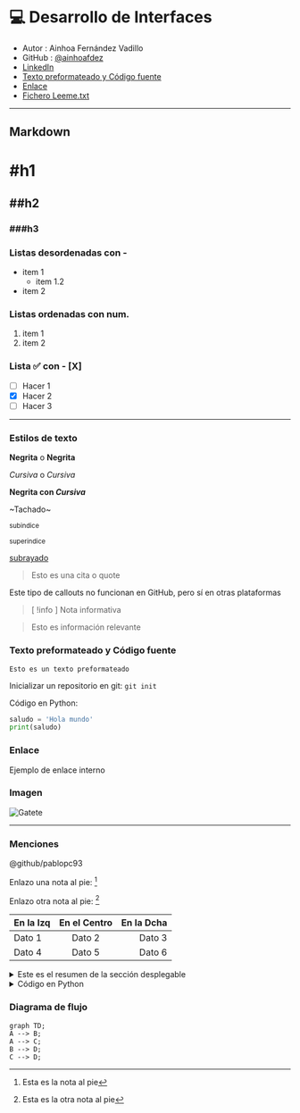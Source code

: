 # 💻 Desarrollo de Interfaces
- Autor : Ainhoa Fernández Vadillo
- GitHub : [@ainhoafdez](https://github.com/ainhoafdez)
- [LinkedIn](https://www.linkedin.com/in/ainhoa-fernández-vadillo-1498ab2a5)
- [Texto preformateado y Código fuente](#texto-preformateado-y-código-fuente)
- [Enlace](#enlace)
- [Fichero Leeme.txt](leeme.txt)

---

## Markdown

# #h1
## ##h2
### ###h3

### Listas desordenadas con -
- item 1
  - item 1.2
- item 2

### Listas ordenadas con num.
1. item 1
2. item 2

### Lista ✅ con - [X]
- [ ] Hacer 1
- [X] Hacer 2
- [ ] Hacer 3

---

### Estilos de texto
**Negrita** o __Negrita__

*Cursiva* o _Cursiva_

**Negrita con *Cursiva***

~Tachado~

<sub>subindice</sub>

<sup>superindice</sup>

<ins>subrayado</ins>

> Esto es una cita o quote

Este tipo de callouts no funcionan en GitHub, pero sí en otras plataformas
>[ !info ] Nota informativa

> Esto es información relevante

### Texto preformateado y Código fuente

```
Esto es un texto preformateado
```

Inicializar un repositorio en git: `git init`


Código en Python:
```python
saludo = 'Hola mundo'
print(saludo)
```

### Enlace
Ejemplo de enlace interno

### Imagen
![Gatete](https://parrillagines.es/wp-content/uploads/2022/02/porque-un-gato-llora-mucho.jpg)

---

### Menciones
@github/pablopc93

Enlazo una nota al pie: [^1]

Enlazo otra nota al pie: [^nota]

[^1]: Esta es la nota al pie
[^nota]: Esta es la otra nota al pie

| En la Izq | En el Centro | En la Dcha |
| :--- | :---: | ---: |
| Dato 1 | Dato 2 | Dato 3 |
| Dato 4 | Dato 5 | Dato 6 |

<details>
<summary> Este es el resumen de la sección desplegable </summary>
  
# Lorem Ipsum is simply dummy text of the printing and typesetting industry. Lorem Ipsum has been the industry's standard dummy text ever since the 1500s, when an unknown printer took a galley of type     and scrambled it to make a type specimen book.
</details>

<details>
<summary> Código en Python </summary>
  
```python
saludo = 'Hola mundo'
print(saludo)
```
</details>

### Diagrama de flujo

```mermaid
graph TD;
A --> B;
A --> C;
B --> D;
C --> D;
```
